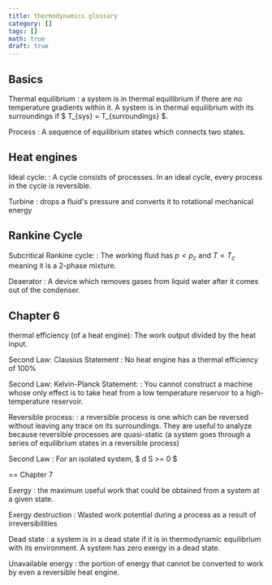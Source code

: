 ```yaml
---
title: thermodynamics glossary
category: []
tags: []
math: true
draft: true
---
```



## Basics

Thermal equilibrium
: a system is in thermal equilibrium if there are no temperature gradients within it. A system is in thermal equilibrium with its surroundings if $ T_{sys} = T_{surroundings} $.

Process
: A sequence of equilibrium states which connects two states.


## Heat engines
Ideal cycle:
: A cycle consists of processes. In an ideal cycle, every process in the cycle is reversible.

Turbine
: drops a fluid's pressure and converts it to rotational mechanical energy

## Rankine Cycle

Subcritical Rankine cycle:
: The working fluid has $p<p_c$ and $T < T_c$ meaning it is a 2-phase mixture. 

Deaerator
: A device which removes gases from liquid water after it comes out of the condenser.

## Chapter 6

thermal efficiency (of a heat engine):
The work output divided by the heat input. 

Second Law: Clausius Statement
: No heat engine has a thermal efficiency of 100%

Second Law: Kelvin-Planck Statement:
: You cannot construct a machine whose only effect is to take heat from a low temperature reservoir to a high-temperature reservoir. 

Reversible process: 
: a reversible process is one which can be reversed without leaving any trace on its surroundings. They are useful to analyze because reversible processes are quasi-static (a system goes through a series of equilibrium states in a reversible process)

Second Law
: For an isolated system, $ d S >= 0 $

== Chapter 7

Exergy
: the maximum useful work that could be obtained from a system at a given state. 

Exergy destruction
: Wasted work potential during a process as a result of irreversibilities

Dead state
: a system is in a dead state if it is in thermodynamic equilibrium with its environment. A system has zero exergy in a dead state. 

Unavailable energy
: the portion of energy that cannot be converted to work by even a reversible heat engine.

